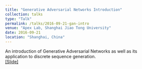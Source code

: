 ```yaml
---
title: "Generative Adversarial Networks Introduction"
collection: talks
type: "Talk"
permalink: /talks/2016-09-21-gan-intro
venue: "Apex Lab, Shanghai Jiao Tong University"
date: 2016-09-21
location: "Shanghai, China"
---
```


An introduction of Generative Adversarial Networks as well as its application to discrete sequence generation.<br>
[[Slide]](http://lantaoyu.github.io/files/2016-09-21-gan-intro.pdf)